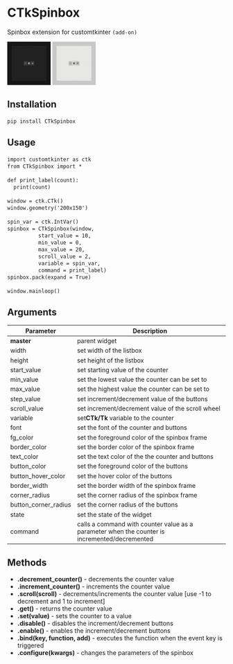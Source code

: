 # CTkSpinbox

Spinbox extension for customtkinter `(add-on)`

<img src="https://github.com/Sheikh-Rashdan/CTkSpinbox/raw/main/images/spinbox_showcase_dark.gif" width="100" height="100"/>
<img src="https://github.com/Sheikh-Rashdan/CTkSpinbox/raw/main/images/spinbox_showcase_light.gif" width="100" height="100"/>

## Installation

```
pip install CTkSpinbox
```

## Usage

```
import customtkinter as ctk
from CTkSpinbox import *

def print_label(count):
  print(count)

window = ctk.CTk()
window.geometry('200x150')

spin_var = ctk.IntVar()
spinbox = CTkSpinbox(window,
          start_value = 10,
          min_value = 0,
          max_value = 20,
          scroll_value = 2,
          variable = spin_var,
          command = print_label)
spinbox.pack(expand = True)

window.mainloop()
```

## Arguments

| Parameter            | Description                                                                                   |
| -------------------- | --------------------------------------------------------------------------------------------- |
| **master**           | parent widget                                                                                 |
| width                | set width of the listbox                                                                      |
| height               | set height of the listbox                                                                     |
| start_value          | set starting value of the counter                                                             |
| min_value            | set the lowest value the counter can be set to                                                |
| max_value            | set the highest value the counter can be set to                                               |
| step_value           | set increment/decrement value of the buttons                                                  |
| scroll_value         | set increment/decrement value of the scroll wheel                                             |
| variable             | set**CTk/Tk** variable to the counter                                                         |
| font                 | set the font of the counter and buttons                                                       |
| fg_color             | set the foreground color of the spinbox frame                                                 |
| border_color         | set the border color of the spinbox frame                                                     |
| text_color           | set the text color of the the counter and buttons                                             |
| button_color         | set the foreground color of the buttons                                                       |
| button_hover_color   | set the hover color of the buttons                                                            |
| border_width         | set the border width of the spinbox frame                                                     |
| corner_radius        | set the corner radius of the spinbox frame                                                    |
| button_corner_radius | set the corner radius of the buttons                                                          |
| state                | set the state of the widget                                                                   |
| command              | calls a command with counter value as a parameter when the counter is incremented/decremented |

## Methods

- **.decrement_counter()** - decrements the counter value
- **.increment_counter()** - increments the counter value
- **.scroll(scroll)** - decrements/increments the counter value [use -1 to decrement and 1 to increment]
- **.get()** - returns the counter value
- **.set(value)** - sets the counter to a value
- **.disable()** - disables the increment/decrement buttons
- **.enable()** - enables the increment/decrement buttons
- **.bind(key, function, add)** - executes the function when the event key is triggered
- **.configure(kwargs)** - changes the parameters of the spinbox
